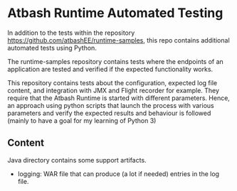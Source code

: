 # Atbash Runtime Automated Testing


In addition to the tests within the repository https://github.com/atbashEE/runtime-samples, this repo contains additional automated tests using Python.

The runtime-samples repository contains tests where the endpoints of an application are tested and verified if the expected functionality works.

This repository contains tests about the configuration, expected log file content, and integration with JMX and Flight recorder for example. They require that the Atbash Runtime is started with different parameters. Hence, an approach using python scripts that launch the process with various parameters and verify the expected results and behaviour is followed (mainly to have a goal for my learning of Python 3)


## Content

Java directory contains some support artifacts.

- logging: WAR file that can produce (a lot if needed) entries in the log file.
